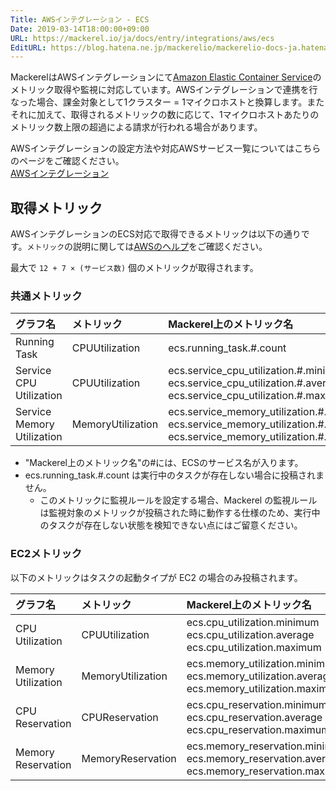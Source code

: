 ```yaml
---
Title: AWSインテグレーション - ECS
Date: 2019-03-14T18:00:00+09:00
URL: https://mackerel.io/ja/docs/entry/integrations/aws/ecs
EditURL: https://blog.hatena.ne.jp/mackerelio/mackerelio-docs-ja.hatenablog.mackerel.io/atom/entry/17680117126999837445
---
```


MackerelはAWSインテグレーションにて<a href="https://aws.amazon.com/jp/ecs/" target="_blank">Amazon Elastic Container Service</a>のメトリック取得や監視に対応しています。AWSインテグレーションで連携を行なった場合、課金対象として1クラスター = 1マイクロホストと換算します。またそれに加えて、取得されるメトリックの数に応じて、1マイクロホストあたりのメトリック数上限の超過による請求が行われる場合があります。

AWSインテグレーションの設定方法や対応AWSサービス一覧についてはこちらのページをご確認ください。<br>
<a href="https://mackerel.io/ja/docs/entry/integrations/aws">AWSインテグレーション</a>

## 取得メトリック
AWSインテグレーションのECS対応で取得できるメトリックは以下の通りです。`メトリック`の説明に関しては<a href="https://docs.aws.amazon.com/ja_jp/AmazonECS/latest/developerguide/cloudwatch-metrics.html" target="_blank">AWSのヘルプ</a>をご確認ください。

最大で `12 + 7 × (サービス数)` 個のメトリックが取得されます。

### 共通メトリック

|グラフ名|メトリック|Mackerel上のメトリック名|単位|Statistics|
|:--|:--|:--|:--|:--|
|Running Task|CPUUtilization|ecs.running_task.#.count|integer|SampleCount|
|Service CPU Utilization|CPUUtilization|ecs.service_cpu_utilization.#.minimum<br>ecs.service_cpu_utilization.#.average<br>ecs.service_cpu_utilization.#.maximum|percentage|Minimum<br>Average<br>Maximum|
|Service Memory Utilization|MemoryUtilization|ecs.service_memory_utilization.#.minimum<br>ecs.service_memory_utilization.#.average<br>ecs.service_memory_utilization.#.maximum|percentage|Minimum<br>Average<br>Maximum|

- "Mackerel上のメトリック名"の#には、ECSのサービス名が入ります。
- ecs.running_task.#.count は実行中のタスクが存在しない場合に投稿されません。
  - このメトリックに監視ルールを設定する場合、Mackerel の監視ルールは監視対象のメトリックが投稿された時に動作する仕様のため、実行中のタスクが存在しない状態を検知できない点にはご留意ください。

### EC2メトリック

以下のメトリックはタスクの起動タイプが EC2 の場合のみ投稿されます。

|グラフ名|メトリック|Mackerel上のメトリック名|単位|Statistics|
|:--|:--|:--|:--|:--|
|CPU Utilization|CPUUtilization|ecs.cpu_utilization.minimum<br>ecs.cpu_utilization.average<br>ecs.cpu_utilization.maximum|percentage|Minimum<br>Average<br>Maximum|
|Memory Utilization|MemoryUtilization|ecs.memory_utilization.minimum<br>ecs.memory_utilization.average<br>ecs.memory_utilization.maximum|percentage|Minimum<br>Average<br>Maximum|
|CPU Reservation|CPUReservation|ecs.cpu_reservation.minimum<br>ecs.cpu_reservation.average<br>ecs.cpu_reservation.maximum|percentage|Minimum<br>Average<br>Maximum|
|Memory Reservation|MemoryReservation|ecs.memory_reservation.minimum<br>ecs.memory_reservation.average<br>ecs.memory_reservation.maximum|percentage|Minimum<br>Average<br>Maximum|
